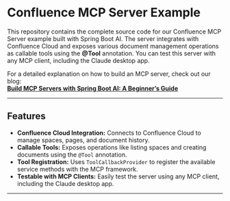 # Confluence MCP Server Example

This repository contains the complete source code for our Confluence MCP Server example built with Spring Boot AI. The server integrates with Confluence Cloud and exposes various document management operations as callable tools using the **@Tool** annotation. You can test this server with any MCP client, including the Claude desktop app.

For a detailed explanation on how to build an MCP server, check out our blog:  
**[Build MCP Servers with Spring Boot AI: A Beginner’s Guide](https://bootcamptoprod.com/build-mcp-servers-with-spring-boot-ai/)**

---

## Features

- **Confluence Cloud Integration:** Connects to Confluence Cloud to manage spaces, pages, and document history.
- **Callable Tools:** Exposes operations like listing spaces and creating documents using the `@Tool` annotation.
- **Tool Registration:** Uses `ToolCallbackProvider` to register the available service methods with the MCP framework.
- **Testable with MCP Clients:** Easily test the server using any MCP client, including the Claude desktop app.

---